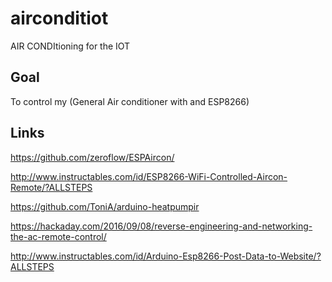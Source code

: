 # airconditiot
AIR CONDItioning for the IOT

Goal
----
To control my (General Air conditioner with and ESP8266)

Links
-----
https://github.com/zeroflow/ESPAircon/

http://www.instructables.com/id/ESP8266-WiFi-Controlled-Aircon-Remote/?ALLSTEPS

https://github.com/ToniA/arduino-heatpumpir

https://hackaday.com/2016/09/08/reverse-engineering-and-networking-the-ac-remote-control/

http://www.instructables.com/id/Arduino-Esp8266-Post-Data-to-Website/?ALLSTEPS
